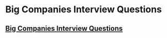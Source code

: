 # Big Companies Interview Questions

## [Big Companies Interview Questions](https://github.com/realabbas/big-companies-interview-questions)
